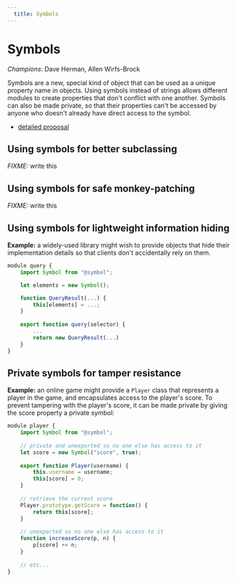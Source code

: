 ```yaml
---
  title: Symbols
---
```


# Symbols

*Champions*: Dave Herman, Allen Wirfs-Brock

Symbols are a new, special kind of object that can be used as a unique property name in objects. Using symbols instead of strings allows different modules to create properties that don't conflict with one another. Symbols can also be made private, so that their properties can't be accessed by anyone who doesn't already have direct access to the symbol.

  * [detailed proposal](details)

## Using symbols for better subclassing

*FIXME:* write this

## Using symbols for safe monkey-patching

*FIXME:* write this

## Using symbols for lightweight information hiding

**Example:** a widely-used library might wish to provide objects that hide their implementation details so that clients don't accidentally rely on them.

```javascript
module query {
    import Symbol from "@symbol";

    let elements = new Symbol();

    function QueryResult(...) {
        this[elements] = ...;
    }
        
    export function query(selector) {
        ...
        return new QueryResult(...)
    }
}
```

## Private symbols for tamper resistance

**Example:** an online game might provide a `Player` class that represents a player in the game, and encapsulates access to the player's score. To prevent tampering with the player's score, it can be made private by giving the score property a private symbol:

```javascript
module player {
    import Symbol from "@symbol";
    
    // private and unexported so no one else has access to it
    let score = new Symbol("score", true);
    
    export function Player(username) {
        this.username = username;
        this[score] = 0;
    }
    
    // retrieve the current score
    Player.prototype.getScore = function() {
        return this[score];
    }
    
    // unexported so no one else has access to it
    function increaseScore(p, n) {
        p[score] += n;
    }
    
    // etc...
}
```

